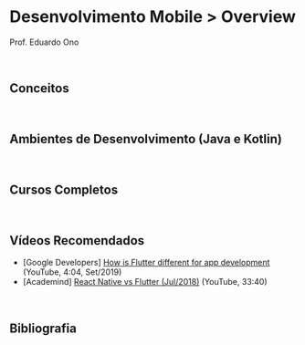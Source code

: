 # Desenvolvimento Mobile > Overview

Prof. Eduardo Ono

<br>

## Conceitos
<br>

## Ambientes de Desenvolvimento (Java e Kotlin)
<br>

## Cursos Completos

<br>

## Vídeos Recomendados

* [Google Developers] [How is Flutter different for app development](https://www.youtube.com/watch?v=l-YO9CmaSUM) (YouTube, 4:04, Set/2019)
* [Academind] [React Native vs Flutter (Jul/2018)](https://www.youtube.com/watch?v=bnYJRYFsrSw) (YouTube, 33:40)

<br>

## Bibliografia
